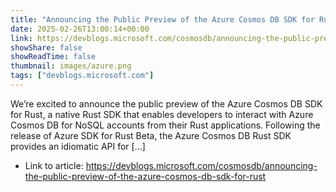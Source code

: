 ```yaml
---
title: "Announcing the Public Preview of the Azure Cosmos DB SDK for Rust!"
date: 2025-02-26T13:00:14+00:00
link: https://devblogs.microsoft.com/cosmosdb/announcing-the-public-preview-of-the-azure-cosmos-db-sdk-for-rust
showShare: false
showReadTime: false
thumbnail: images/azure.png
tags: ["devblogs.microsoft.com"]
---
```

We’re excited to announce the public preview of the Azure Cosmos DB SDK for Rust, a native Rust SDK that enables developers to interact with Azure Cosmos DB for NoSQL accounts from their Rust applications. Following the release of Azure SDK for Rust Beta, the Azure Cosmos DB Rust SDK provides an idiomatic API for […]

- Link to article: https://devblogs.microsoft.com/cosmosdb/announcing-the-public-preview-of-the-azure-cosmos-db-sdk-for-rust